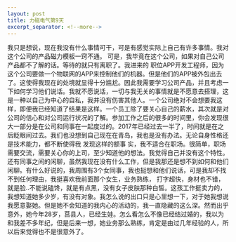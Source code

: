 ```yaml
---
layout: post
title: 力磁电气第9天
excerpt_separator: <!--more-->
---
```


我只是想说，现在我没有什么事情可干，可是有感觉实际上自己有许多事情。我对这个公司的产品磁力模板一窍不通。 <!-- more -->可是，我毕竟在这个公司，如果对自己公司产品都不了解的话。等待的就只有离职了。我进来的 职位APP开发工程师，因为这个公司要做一个物联网的APP来控制他们的机器。但是他们的APP被外包出去了。这使得我现在的处境就显得十分尴尬。因此我需要学习公司产品，并且考虑一下如何学习他们说话。我就不愿说话，一切与我无关的事情就是不愿意去搭理，这是一种以自己为中心的自私，我并没有伤害其他人。一个公司绝对不会想要我这样，即便我已经知道了结果是这样。一个员工除了要关心自己的薪水，其次就是对公司的信心和对公司运行状况的了解。参加工作之后的很多的时间里，你会发现很大一部分是在公司和同事在一起度过的。2017年已经过去一半了，时间就是在之后眨眼间过去。我们也没想到自己现在在青岛，我也是没有办法。无论自身性格还是技术能力，都不断使得我  发现这样的额事 实，我不适合在职场。很简单，职场需要交流，需要关心你的上司，至少知道他的想法。我觉得自己并没有这个特性。还有同事之间的闲聊，虽然我现在没有什么工作，但是我那还是想不到如何和他们闲聊。有什么好说的，我周围有3个女同事，我也挺想和他们说话，可是我却不找不到任何理由，我挺喜欢我前面那个女生，业务熟练，  打字超快，身材也不错，就是脸..不能说磕馋，就是有点黑，没有女子皮肤那种白皙。这孩工作挺卖力的，我想知道她多少岁，有没有对象。我怎么说的出口只是心里想一下，对于她我想说我愿意娶她。但是她不会知道的我内心的活动的，我一直隐藏的这么深。然而出乎意外，她今年28岁，莒县人，已经生娃。怎么看怎么不像已经结过婚的，我以为和我差不多年纪，但是后来一想，她业务那么熟练，肯定是由过几年经验的人，所以后来觉得也不是很意外了。      
